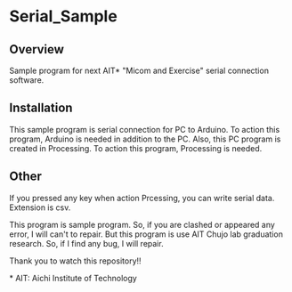 # Serial_Sample

## Overview
Sample program for next AIT* "Micom and Exercise" serial connection software.

## Installation
This sample program is serial connection for PC to Arduino. To action this program, Arduino is needed in addition to the PC. Also, this PC program is created in Processing. To action this program, Processing is needed.

## Other
If you pressed any key when action Prcessing, you can write serial data. Extension is csv.

This program is sample program. So, if you are clashed or appeared any error, I will can't to repair. But this program is use AIT Chujo lab graduation research. So, if I find any bug, I will repair.

Thank you to watch this repository!!

\* AIT: Aichi Institute of Technology
